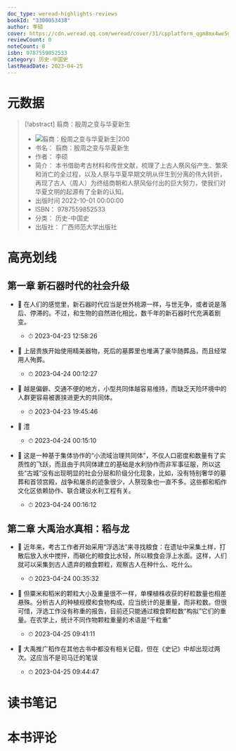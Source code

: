 ```yaml
---
doc_type: weread-highlights-reviews
bookId: "3300053438"
author: 李硕
cover: https://cdn.weread.qq.com/weread/cover/31/cpplatform_qgm8mx4we5qpr3jsaspa9n/t7_cpplatform_qgm8mx4we5qpr3jsaspa9n1679558201.jpg
reviewCount: 0
noteCount: 8
isbn: 9787559852533
category: 历史-中国史
lastReadDate: 2023-04-25
---
```

# 元数据
> [!abstract] 翦商：殷周之变与华夏新生
> - ![ 翦商：殷周之变与华夏新生|200](https://cdn.weread.qq.com/weread/cover/31/cpplatform_qgm8mx4we5qpr3jsaspa9n/t7_cpplatform_qgm8mx4we5qpr3jsaspa9n1679558201.jpg)
> - 书名： 翦商：殷周之变与华夏新生
> - 作者： 李硕
> - 简介： 本书借助考古材料和传世文献，梳理了上古人祭风俗产生、繁荣和消亡的全过程，以及人祭与华夏早期文明从伴生到分离的伟大转折，再现了古人（周人）为终结商朝和人祭风俗付出的巨大努力，使我们对华夏文明的起源有了全新的认知。
> - 出版时间 2022-10-01 00:00:00
> - ISBN： 9787559852533
> - 分类： 历史-中国史
> - 出版社： 广西师范大学出版社

# 高亮划线

## 第一章 新石器时代的社会升级


- 📌 在人们的感觉里，新石器时代应当是世外桃源一样，与世无争，或者说是落后、停滞的。不过，和生物的自然进化相比，数千年的新石器时代充满着剧变。 
    - ⏱ 2023-04-23 12:58:26 

- 📌 上层贵族开始使用精美器物，死后的墓葬里也堆满了豪华随葬品，而且经常用人殉葬。 
    - ⏱ 2023-04-24 00:12:27 

- 📌 越是偏僻、交通不便的地方，小型共同体越容易维持，而缺乏天险环境中的人群更容易被裹挟进更大的共同体。 
    - ⏱ 2023-04-23 19:45:46 

- 📌 澧 
    - ⏱ 2023-04-24 00:15:10 

- 📌 这是一种基于集体协作的“小流域治理共同体”，不仅人口密度和数量有了实质性的飞跃，而且由于共同体建立的基础是水利协作而非军事征服，所以这些“古城”没有出现明显的社会分层和阶级分化现象，比如，没有特别奢华的墓葬和首领宫殿，战争和屠杀的迹象很少，人祭现象也一直不多。这些都和稻作文化区依赖协作、联合建设水利工程有关。 
    - ⏱ 2023-04-24 00:16:12 
## 第二章 大禹治水真相：稻与龙


- 📌 近年来，考古工作者开始采用“浮选法”来寻找粮食：在遗址中采集土样，打散后放入水中搅拌，而碳化的粮食比水轻，所以粮食会浮上水面。这样，人们就可以采集到古人遗弃的粮食颗粒，观察古人在种什么、吃什么。 
    - ⏱ 2023-04-24 00:35:32 

- 📌 但粟米和稻米的颗粒大小及重量很不一样，单棵植株收获的籽粒数量也相差悬殊。分析古人的种植规模和食物构成，应当统计的是重量，而非粒数。但很可惜，浮选工作没有称重的报告，目前还只能通过粮食颗粒数“构拟”它们的重量。在农学上，统计不同作物颗粒重量的术语是“千粒重” 
    - ⏱ 2023-04-25 09:41:11 

- 📌 大禹推广稻作在其他古书中都没有相关记载，但在《史记》中却出现过两次。这应当不是司马迁的笔误 
    - ⏱ 2023-04-25 09:44:47 

# 读书笔记


# 本书评论
